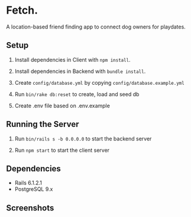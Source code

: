 # Fetch.

A location-based friend finding app  to connect dog owners for playdates.

## Setup

1. Install dependencies in Client with `npm install`.

2. Install dependencies in Backend with `bundle install`.

3. Create `config/database.yml` by copying `config/database.example.yml`

4. Run `bin/rake db:reset` to create, load and seed db

5. Create .env file based on .env.example

## Running the Server

1. Run `bin/rails s -b 0.0.0.0` to start the backend server

2. Run `npm start` to start the client server


## Dependencies

* Rails 6.1.2.1
* PostgreSQL 9.x

## Screenshots

